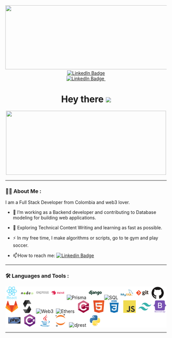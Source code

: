 <div id="header" align="center">
  <img src="https://media.giphy.com/media/BW51OCstarPBm/giphy.gif" width="1000" height="200"/>
</div>

<div id="badges" align="center">
  <a href="https://www.linkedin.com/in/brayan-rivera-cepeda-65a273139/" target="_blank">
    <img src="https://img.shields.io/badge/LinkedIn-blue?style=for-the-badge&logo=linkedin&logoColor=white" alt="LinkedIn Badge"/>
  </a><br>
  <a href="https://CepedaBrayan.github.io/portfolio-html-css-js/" target="_blank">
    <img src="https://img.shields.io/badge/www-website-yellow" alt="LinkedIn Badge"/>
  </a>
  <img src="https://komarev.com/ghpvc/?username=BitanCepeda&style=flat-square&color=blue" alt=""/>
</div>

<div align="center">
<h1>
  Hey there
  <img src="https://media.giphy.com/media/hvRJCLFzcasrR4ia7z/giphy.gif" width="4%"/>
</h1>
</div>

<div align="center">
  <img src="https://media.giphy.com/media/dWesBcTLavkZuG35MI/giphy.gif" width="500" height="200"/>
</div>



---

### :man_technologist: About Me :
I am a Full Stack Developer from Colombia and web3 lover.
- :telescope: I’m working as a Backend developer and contributing to Database modeling for building web applications.

- :seedling: Exploring Technical Content Writing and learning as fast as possible.

- :zap: In my free time, I make algorithms or scripts, go to te gym and play soccer.

- :mailbox:How to reach me: [![Linkedin Badge](https://img.shields.io/badge/-Brayan-blue?style=flat&logo=Linkedin&logoColor=white)](https://www.linkedin.com/in/brayan-rivera-cepeda-65a273139/)

---

### :hammer_and_wrench: Languages and Tools :

<div style="background: white">
  <img src="https://github.com/devicons/devicon/blob/master/icons/react/react-original-wordmark.svg" title="React" alt="React" width="40" height="40"/>&nbsp;
  <img src="https://github.com/devicons/devicon/blob/master/icons/nodejs/nodejs-original-wordmark.svg" title="Node" alt="Node" width="40" height="40"/>&nbsp;
  <img src="https://github.com/devicons/devicon/blob/master/icons/express/express-original-wordmark.svg" title="Express" alt="Express" width="40" height="40"/>&nbsp;
  <img src="https://github.com/devicons/devicon/blob/master/icons/nestjs/nestjs-plain-wordmark.svg" title="Nest" alt="Nest" width="40" height="40"/>&nbsp;
  <img src="https://iconape.com/wp-content/files/je/371332/svg/371332.svg" title="Prisma" alt="Prisma" width="40" height="40"/>&nbsp;
  <img src="https://github.com/devicons/devicon/blob/master/icons/django/django-plain-wordmark.svg" title="Django" alt="Django" width="40" height="40"/>&nbsp;
  <img src="https://www.jasoft.org/Blog/image.axd?picture=/2021/localdb/SQL-Server-logo.png" title="SQL"  alt="SQL" width="40" height="40"/>&nbsp;
  <img src="https://github.com/devicons/devicon/blob/master/icons/mysql/mysql-original-wordmark.svg" title="MySQL"  alt="MySQL" width="40" height="40"/>&nbsp;
  <img src="https://github.com/devicons/devicon/blob/master/icons/git/git-original-wordmark.svg" title="Git" alt="Git" width="40" height="40"/>&nbsp;
  <img src="https://github.com/devicons/devicon/blob/master/icons/github/github-original.svg" title="Github" alt="Github" width="40" height="40"/>&nbsp;
  <img src="https://github.com/devicons/devicon/blob/master/icons/gitlab/gitlab-original.svg" title="Gitlab" alt="Gitlab" width="40" height="40"/>&nbsp;
  <img src="https://github.com/devicons/devicon/blob/master/icons/solidity/solidity-original.svg" title="Solidity" alt="Solidity" width="40" height="40"/>&nbsp;
  <img src="https://repository-images.githubusercontent.com/24655114/c71c5800-6a8c-11e9-9117-8ec357c9f69e" title="Web3" alt="Web3" width="40" height="40"/>&nbsp;
  <img src="https://docs.moonbeam.network/images/index-pages/builders/build/eth-api/libraries/ethersjs.png" title="Ethers" alt="Ethers" width="40" height="40"/>&nbsp;
  <img src="https://github.com/devicons/devicon/blob/master/icons/cplusplus/cplusplus-original.svg" title="cpp" alt="cpp" width="40" height="40"/>&nbsp;
  <img src="https://github.com/devicons/devicon/blob/master/icons/html5/html5-original.svg" title="HTML5" alt="HTML" width="40" height="40"/>&nbsp;
  <img src="https://github.com/devicons/devicon/blob/master/icons/css3/css3-plain-wordmark.svg"  title="CSS3" alt="CSS" width="40" height="40"/>&nbsp;
  <img src="https://github.com/devicons/devicon/blob/master/icons/javascript/javascript-original.svg" title="JavaScript" alt="JavaScript" width="40" height="40"/>&nbsp;
  <img src="https://github.com/devicons/devicon/blob/master/icons/tailwindcss/tailwindcss-plain.svg"  title="Tailwindcss" alt="tailwindcss" width="40" height="40"/>&nbsp;
  <img src="https://github.com/devicons/devicon/blob/master/icons/bootstrap/bootstrap-plain-wordmark.svg"  title="boostrap" alt="boostrap" width="40" height="40"/>&nbsp;
  <img src="https://github.com/devicons/devicon/blob/master/icons/php/php-original.svg"  title="php" alt="php" width="40" height="40"/>&nbsp;
  <img src="https://github.com/devicons/devicon/blob/master/icons/csharp/csharp-original.svg"  title="csharp" alt="csharp" width="40" height="40"/>&nbsp;
  <img src="https://github.com/devicons/devicon/blob/master/icons/java/java-original.svg"  title="java" alt="java" width="40" height="40"/>&nbsp;
  <img src="https://github.com/devicons/devicon/blob/master/icons/jupyter/jupyter-original.svg"  title="jupyter" alt="jupyter" width="40" height="40"/>&nbsp;
  <img src="https://inlab.fib.upc.edu/sites/default/files/styles/large/public/field/image/django-rest-framework.jpg"  title="djrest" alt="djrest" width="40"      height="40"/>&nbsp;
  <img src="https://github.com/devicons/devicon/blob/master/icons/python/python-original.svg"  title="python" alt="python" width="40" height="40"/>&nbsp;

 

  
  

</div>

---
